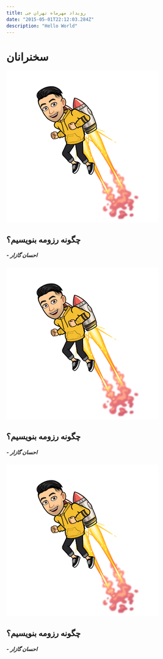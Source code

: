 ```yaml
---
title: رویداد مهر‌ماه تهران جی
date: "2015-05-01T22:12:03.284Z"
description: "Hello World"
---
```


# سخنرانان

<div class="speaker">
    <img src="./ehsangazar.png" />
    <div class="speaker-content">
        <h2>
        چگونه رزومه بنویسیم؟
        </h2>
        <h5>
            - احسان گازار
        </h5>
    </div>
</div>
<div class="speaker">
    <img src="./ehsangazar.png" />
    <div class="speaker-content">
        <h2>
        چگونه رزومه بنویسیم؟
        </h2>
        <h5>
            - احسان گازار
        </h5>
    </div>
</div>
<div class="speaker">
    <img src="./ehsangazar.png" />
    <div class="speaker-content">
        <h2>
        چگونه رزومه بنویسیم؟
        </h2>
        <h5>
            - احسان گازار
        </h5>
    </div>
</div>



